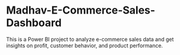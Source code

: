 # Madhav-E-Commerce-Sales-Dashboard
This is a Power BI project to analyze e-commerce sales data and get insights on profit, customer behavior, and product performance.
